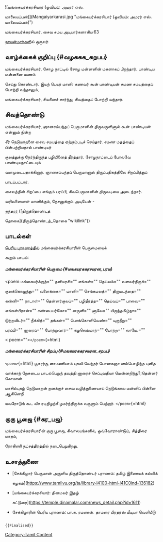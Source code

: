 ![மங்கையர்க்கரசியார் (ஓவியம்: அமரர் எஸ்.
மாலையப்பன்)](Mangaiyarkarasi.jpg "மங்கையர்க்கரசியார் (ஓவியம்: அமரர் எஸ். மாலையப்பன்)")
மங்கையர்க்கரசியார், சைவ சமய அடியார்களாகிய 63
[நாயன்மார்கள](நாயன்மார்கள் "wikilink")ில் ஒருவர்.

## வாழ்க்கைக் குறிப்பு {#வழககக_கறபப}

மங்கையர்க்கரசியார், சோழ நாட்டில் சோழ மன்னனின் மகளாகப் பிறந்தார். பாண்டிய மன்னனை மணம்
செய்து கொண்டார். இயற் பெயர் மானி. கணவர் கூன் பாண்டியன் சமண சமயத்தைப் போற்றி வந்தாலும்,
மங்கையர்க்கரசியார், சிவனைச் சார்ந்து, சிவத்தைப் போற்றி வந்தார்.

## சிவத்தொண்டு

மங்கையர்க்கரசியார், ஞானசம்பந்தப் பெருமானின் திருவருளினால் கூன் பாண்டியன் என்னும் நின்ற
சீர் நெடுமாறனை சைவ சமயத்தை ஏற்கும்படிச் செய்தார். சமண மதத்தைப் பின்பற்றியதால் பாண்டியர்
குலத்துக்கு நேர்ந்திருந்த பழியினைத் தீர்த்தார். சோழநாட்டைப் போலவே பாண்டியநாட்டையும்
வளமுடையதாக்கினார். ஞானசம்பந்தப் பெருமானால் திருப்பதிகத்திலே சிறப்பித்துப்
பாடப்பட்டார்.

சைவத்தின் சிறப்பை எங்கும் பரப்பி, சிவபெருமானின் திருவடியை அடைந்தார்.

வரிவளையாள் மானிக்கும், நேசனுக்கும் அடியேன் -
[சுந்தரர்](சுந்தரமூர்த்தி_நாயனார் "wikilink") ([திருத்தொண்டத்
தொகை](திருத்தொண்டத்_தொகை "wikilink"))

## பாடல்கள்

[பெரிய புராணத்தில்](பெரிய_புராணம் "wikilink") மங்கையர்க்கரசியாரின் பெருமையைக்
கூறும் பாடல்:

##### மங்கையர்க்கரசியாரின் பெருமை {#மஙகயரககரசயரன_பரம}

\<poem மங்கையர்க்குத்=\"\" தனியரசி=\"\" எங்கள்=\"\" தெய்வம்=\"\" வளவர்திருக்=\"\"
குலக்கொழுந்து=\"\" வளைக்கை=\"\" மானி=\"\" செங்கமலத்=\"\" திருமடந்தை=\"\"
கன்னி=\"\" நாடாள்=\"\" தென்னர்குலப்=\"\" பழிதீர்த்த=\"\" தெய்வப்=\"\" பாவை=\"\"
எங்கள்பிரான்=\"\" சண்பையர்கோ=\"\" னருளி=\"\" னாலே=\"\" யிருந்தமிழ்நா=\"\"
டுற்றவிடர்=\"\" நீக்கித்=\"\" தங்கள்=\"\" பொங்கொளிவெண்=\"\" டிருநீறு=\"\"
பரப்பி=\"\" னாரைப்=\"\" போற்றுவார்=\"\" கழலெம்மாற்=\"\" போற்ற=\"\" லாமே.=\"\"
\< poem=\"\"\>`</poem>`{=html}

##### மங்கையர்க்கரசியாரின் சிறப்பு {#மஙகயரககரசயரன_சறபப}

`<poem>`{=html} பூசுரர்சூ ளாமணியாம் புகலி வேந்தர் போனகஞா னம்பொழிந்த புனித
வாக்காற் றேசுடைய பாடல்பெறுந் தவத்தி னாரைச் செப்புவதியா மென்னறிந்து?;தென்னர் கோமான்
மாசில்புகழ் நெடுமாறன் றனக்குச் சைவ வழித்துணையாய் நெடுங்கால மன்னிப் பின்னை ஆசினெறி
யவரோடுங் கூட வீச ரடிநிழற்கீ ழமர்ந்திருக்க வருளும் பெற்றார். `</poem>`{=html}

## குரு பூஜை {#கர_பஜ}

மங்கையர்க்கரசியாரின் குரு பூஜை, சிவாலயங்களில், ஒவ்வோராண்டும், சித்திரை மாதம்,
ரோகிணி நட்சத்திரத்தில் நடைபெறுகிறது.

## உசாத்துணை

-   [சேக்கிழார் பெருமான் அருளிய திருத்தொண்டர் புராணம்: தமிழ் இணையக் கல்விக்
    கழகம்](https://www.tamilvu.org/ta/library-l4100-html-l41C0ind-136182)
-   [மங்கையர்க்கரசியார்: தினமலர் இதழ்
    கட்டுரை](https://temple.dinamalar.com/news_detail.php?id=1611)
-   சேக்கிழாரின் பெரிய புராணம்: பா.சு. ரமணன். தாமரை பிரதர்ஸ் மீடியா வெளியீடு

```{=mediawiki}
{{Finalised}}
```
[Category:Tamil Content](Category:Tamil_Content "wikilink")
